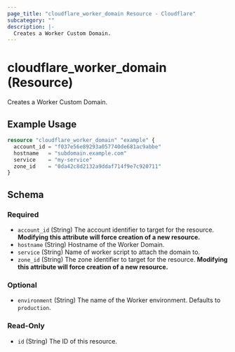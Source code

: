 ```yaml
---
page_title: "cloudflare_worker_domain Resource - Cloudflare"
subcategory: ""
description: |-
  Creates a Worker Custom Domain.
---
```


# cloudflare_worker_domain (Resource)

Creates a Worker Custom Domain.

## Example Usage

```terraform
resource "cloudflare_worker_domain" "example" {
  account_id = "f037e56e89293a057740de681ac9abbe"
  hostname   = "subdomain.example.com"
  service    = "my-service"
  zone_id    = "0da42c8d2132a9ddaf714f9e7c920711"
}
```
<!-- schema generated by tfplugindocs -->
## Schema

### Required

- `account_id` (String) The account identifier to target for the resource. **Modifying this attribute will force creation of a new resource.**
- `hostname` (String) Hostname of the Worker Domain.
- `service` (String) Name of worker script to attach the domain to.
- `zone_id` (String) The zone identifier to target for the resource. **Modifying this attribute will force creation of a new resource.**

### Optional

- `environment` (String) The name of the Worker environment. Defaults to `production`.

### Read-Only

- `id` (String) The ID of this resource.


